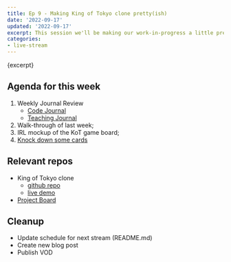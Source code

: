 ```yaml
---
title: Ep 9 - Making King of Tokyo clone pretty(ish)
date: '2022-09-17'
updated: '2022-09-17'
excerpt: This session we'll be making our work-in-progress a little prettier. 
categories: 
- live-stream
---
```

{excerpt}

## Agenda for this week
1. Weekly Journal Review
    - [Code Journal](https://acidtone.github.io/code-journal/)
    - [Teaching Journal](https://acidtone.github.io/teaching-journal/)
2. Walk-through of last week;
3. IRL mockup of the KoT game board;
4. [Knock down some cards](https://github.com/orgs/browsertherapy/projects/4/views/2)

## Relevant repos
- King of Tokyo clone
    - [github repo](https://github.com/browsertherapy/king-of-tokyo-clone/)
    - [live demo](https://browsertherapy.github.io/king-of-tokyo-clone/)
- [Project Board](https://github.com/orgs/browsertherapy/projects/4/views/2)

## Cleanup
- Update schedule for next stream (README.md)
- Create new blog post
- Publish VOD